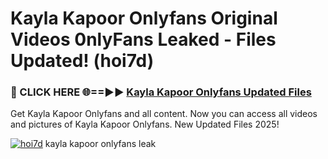 # Kayla Kapoor Onlyfans Original Videos 0nlyFans Leaked - Files Updated! (hoi7d)

<h3>🔴 CLICK HERE 🌐==►► <a href="https://tinyurl.com/ms9xzufz" rel="nofollow">Kayla Kapoor Onlyfans Updated Files</a></h3>

Get Kayla Kapoor Onlyfans and all content. Now you can access all videos and pictures of Kayla Kapoor Onlyfans. New Updated Files 2025!

[![hoi7d](https://i.imgur.com/PQ7UWWw.gif)](https://tinyurl.com/ms9xzufz)
kayla kapoor onlyfans leak